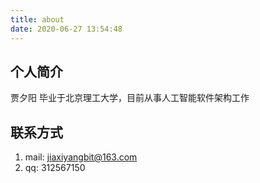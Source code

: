 ```yaml
---
title: about
date: 2020-06-27 13:54:48
---
```


## 个人简介
贾夕阳
毕业于北京理工大学，目前从事人工智能软件架构工作

## 联系方式
1. mail: jiaxiyangbit@163.com
2. qq: 312567150
